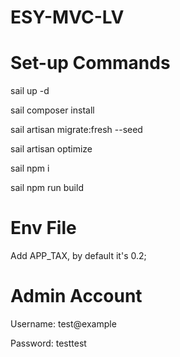 # ESY-MVC-LV

# Set-up Commands
sail up -d

sail composer install

sail artisan migrate:fresh --seed

sail artisan optimize

sail npm i

sail npm run build



# Env File
Add APP_TAX, by default it's 0.2;

# Admin Account
Username:
test@example

Password:
testtest
